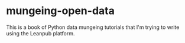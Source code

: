 # mungeing-open-data

This is a book of Python data mungeing tutorials that I'm trying to write using the Leanpub platform.